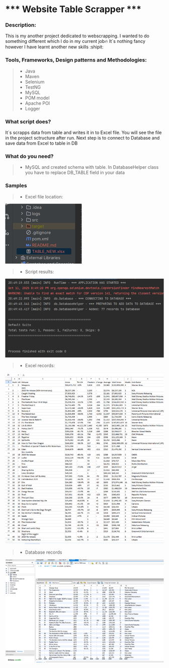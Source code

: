 # *** Website Table Scrapper ***

### Description:

This is my another project dedicated to webscrapping. I wanted to do something different which I do in my current job🔥
It`s nothing fancy however I have learnt another new skills :shipit:

### Tools, Frameworks, Design patterns and Methodologies:

> * Java
> * Maven
> * Selenium
> * TestNG
> * MySQL
> * POM model
> * Apache POI
> * Logger

### What script does?

It`s scrapps data from table and writes it in to Excel file. You will see the file in the project sctructure after run.
Next step is to connect to Database and save data from Excel to table in DB

### What do you need?

> * MySQL and created schema with table. In DatabaseHelper class you have to replace DB_TABLE field in your data

### Samples

> * Excel file location:

![structure.png](structure.png)

> * Script results:

![program.png](program.png)

> * Excel records:

![excel.png](excel.png)

> * Database records

![database.png](database.png)
